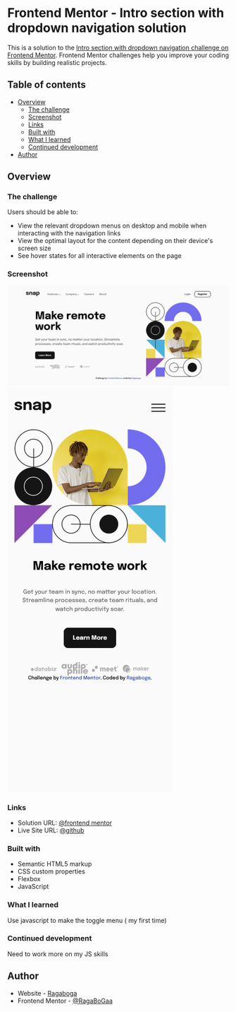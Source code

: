 # Frontend Mentor - Intro section with dropdown navigation solution

This is a solution to the [Intro section with dropdown navigation challenge on Frontend Mentor](https://www.frontendmentor.io/challenges/intro-section-with-dropdown-navigation-ryaPetHE5). Frontend Mentor challenges help you improve your coding skills by building realistic projects. 

## Table of contents

- [Overview](#overview)
  - [The challenge](#the-challenge)
  - [Screenshot](#screenshot)
  - [Links](#links)
  - [Built with](#built-with)
  - [What I learned](#what-i-learned)
  - [Continued development](#continued-development)
- [Author](#author)


## Overview

### The challenge

Users should be able to:

- View the relevant dropdown menus on desktop and mobile when interacting with the navigation links
- View the optimal layout for the content depending on their device's screen size
- See hover states for all interactive elements on the page

### Screenshot

![](./desktop.png)
![](./mobile.png)


### Links

- Solution URL: [@frontend mentor](https://www.frontendmentor.io/solutions/responsive-dropdown-navigation-hSbw_nyMjz)
- Live Site URL: [@github](https://ragabogaa.github.io/dropdown-navigation)


### Built with

- Semantic HTML5 markup
- CSS custom properties
- Flexbox
- JavaScript
### What I learned

Use javascript to make the toggle menu ( my first time)

### Continued development

Need to work more on my JS skills



## Author

- Website - [Ragaboga](https://github.com/RagaBoGaa)
- Frontend Mentor - [@RagaBoGaa](https://www.frontendmentor.io/profile/RagaBoGaa)


